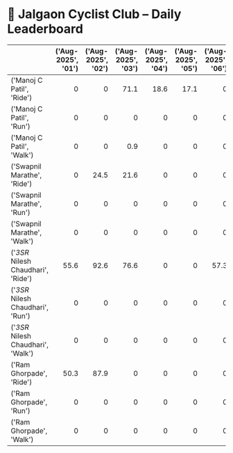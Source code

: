 # 🚴 Jalgaon Cyclist Club – Daily Leaderboard

|                                    |   ('Aug-2025', '01') |   ('Aug-2025', '02') |   ('Aug-2025', '03') |   ('Aug-2025', '04') |   ('Aug-2025', '05') |   ('Aug-2025', '06') |   ('Aug-2025', '07') |   ('Aug-2025', '08') |   ('Aug-2025', '09') |   ('Aug-2025', '10') |   ('Aug-2025', '11') |   ('Aug-2025', '12') |   ('Aug-2025', '13') |   ('Aug-2025', '14') |   ('Aug-2025', '15') |   ('Aug-2025', '16') |   ('Aug-2025', '17') |   ('Aug-2025', '18') |   ('Aug-2025', '19') |   ('Aug-2025', '20') |   ('Aug-2025', '21') |   ('Aug-2025', '22') |   ('Aug-2025', '23') |   ('Aug-2025', '24') |   ('Aug-2025', '25') |   ('Aug-2025', '26') |   ('Aug-2025', '27') |   ('Aug-2025', '28') |   ('Aug-2025', '29') |   ('Aug-2025', '30') |   ('Aug-2025', '31') |   ('Sep-2025', '01') |   ('Sep-2025', '02') |   ('Sep-2025', '03') |   ('Sep-2025', '04') |   ('Sep-2025', '05') |   ('Sep-2025', '06') |   ('Sep-2025', '07') |   ('Sep-2025', '08') |   ('Sep-2025', '09') |   ('Sep-2025', '10') |   ('Sep-2025', '11') |   ('Sep-2025', '12') |   ('Sep-2025', '13') |   ('Summary', 'Total') |   ('Summary', 'Active_Days') |
|:-----------------------------------|---------------------:|---------------------:|---------------------:|---------------------:|---------------------:|---------------------:|---------------------:|---------------------:|---------------------:|---------------------:|---------------------:|---------------------:|---------------------:|---------------------:|---------------------:|---------------------:|---------------------:|---------------------:|---------------------:|---------------------:|---------------------:|---------------------:|---------------------:|---------------------:|---------------------:|---------------------:|---------------------:|---------------------:|---------------------:|---------------------:|---------------------:|---------------------:|---------------------:|---------------------:|---------------------:|---------------------:|---------------------:|---------------------:|---------------------:|---------------------:|---------------------:|---------------------:|---------------------:|---------------------:|-----------------------:|-----------------------------:|
| ('Manoj C Patil', 'Ride')          |                  0   |                  0   |                 71.1 |                 18.6 |                 17.1 |                  0   |                  0   |                 35.5 |                 30.7 |                 49.9 |                  0   |                  0   |                 47.1 |                 50.4 |                 25.1 |                  0   |                  0   |                 26.2 |                 61.4 |                 17.6 |                 58.3 |                 16.5 |                 50.6 |                 35.4 |                 15.2 |                    0 |                 75.3 |                  0   |                  0   |                 50.7 |                 50.5 |                    0 |                 15.3 |                    0 |                 15.2 |                 85.9 |                  0   |                  0   |                 16.4 |                  0   |                  0   |                  0   |                 15.7 |                  0   |                  951.8 |                           25 |
| ('Manoj C Patil', 'Run')           |                  0   |                  0   |                  0   |                  0   |                  0   |                  0   |                  0   |                  0   |                  0   |                  0   |                  0   |                  0   |                  0   |                  0   |                  0   |                  5.1 |                  0   |                  0   |                  0   |                  0   |                  0   |                  0   |                  0   |                  0   |                  0   |                    0 |                  0   |                  0   |                  0   |                  0   |                  0   |                    0 |                  0   |                    0 |                  0   |                  0   |                  0   |                  0   |                  0   |                  0   |                  0   |                  0   |                  0   |                  0   |                    5.1 |                            1 |
| ('Manoj C Patil', 'Walk')          |                  0   |                  0   |                  0.9 |                  0   |                  0   |                  0   |                  0   |                  0   |                  0   |                  0   |                  0   |                  0   |                  1.5 |                  0   |                  1.3 |                  0.8 |                  8.5 |                  0   |                  0   |                  0   |                  0   |                  0   |                  0   |                  0   |                  0   |                    0 |                  0   |                  0   |                  0   |                  0   |                  0   |                    0 |                  0   |                    0 |                  0   |                  0   |                  0   |                  0   |                  0   |                  0   |                  0   |                  0   |                  0   |                  0   |                   13   |                            1 |
| ('Swapnil Marathe', 'Ride')        |                  0   |                 24.5 |                 21.6 |                  0   |                  0   |                  0   |                  0   |                  9.5 |                  0   |                  0   |                  0   |                 25   |                  0   |                  0   |                 12.6 |                  0   |                  0   |                 19.6 |                 39   |                  0   |                 20.1 |                 24.1 |                  0   |                 41.3 |                  0   |                    0 |                 50.8 |                  0   |                  0   |                189.8 |                  0   |                    0 |                  0   |                    0 |                  0   |                  0   |                  0   |                 36.4 |                  0   |                  0   |                  0   |                  0   |                  0   |                  0   |                  514.3 |                           11 |
| ('Swapnil Marathe', 'Run')         |                  0   |                  0   |                  0   |                  0   |                  0   |                  0   |                  0   |                  0   |                  0   |                  0   |                  0   |                  0   |                  0   |                  0   |                  0   |                  0   |                  0   |                  0   |                  0   |                  0   |                  0   |                  0   |                  0   |                  0   |                  0   |                    0 |                  0   |                  0   |                  0   |                  0   |                  0   |                    0 |                  0   |                    0 |                  0   |                  0   |                  0   |                  0   |                  0   |                  0   |                  0   |                  0   |                  0   |                  0   |                    0   |                            0 |
| ('Swapnil Marathe', 'Walk')        |                  0   |                  0   |                  0   |                  0   |                  0   |                  0   |                  0   |                  0   |                  0   |                  0   |                  0   |                  0   |                  0   |                  0   |                  0   |                  0   |                  0   |                  0   |                  0   |                  0   |                  0   |                  0   |                  0   |                  0   |                  0   |                    1 |                  0   |                  0   |                  0   |                  0   |                  0   |                    0 |                  0   |                    0 |                  0   |                  0   |                  0   |                  5.6 |                  0   |                  0   |                  0   |                  0   |                  0   |                  0   |                    6.6 |                            1 |
| ('*3SR* Nilesh Chaudhari', 'Ride') |                 55.6 |                 92.6 |                 76.6 |                  0   |                  0   |                 57.3 |                  0   |                  0   |                 82.3 |                 61.2 |                 52.7 |                 51.7 |                 52.2 |                  0   |                  0   |                  0   |                  0   |                  0   |                 57.3 |                  0   |                 60.2 |                123.9 |                 55.1 |                 51.5 |                 53.5 |                    0 |                 67.4 |                 54.1 |                  0   |                 58.2 |                 56   |                    0 |                  0   |                    0 |                  0   |                 52.6 |                  0   |                  0   |                 60.5 |                 57.3 |                 60.2 |                 56.3 |                  0   |                116.6 |                 1622.8 |                           25 |
| ('*3SR* Nilesh Chaudhari', 'Run')  |                  0   |                  0   |                  0   |                  0   |                  0   |                  0   |                  0   |                  0   |                  0   |                  0   |                  0   |                  0   |                  0   |                  0   |                  0   |                  0   |                  0   |                  0   |                  0   |                  0   |                  0   |                  0   |                  0   |                  0   |                  0   |                    0 |                  0   |                  0   |                  0   |                  0   |                  0   |                    0 |                  0   |                    0 |                  0   |                  0   |                  0   |                  0   |                  0   |                  0   |                  0   |                  0   |                  0   |                  0   |                    0   |                            0 |
| ('*3SR* Nilesh Chaudhari', 'Walk') |                  0   |                  0   |                  0   |                  0   |                  0   |                  0   |                  0   |                  0   |                  0   |                  0   |                  0   |                  0   |                  0   |                  0   |                  0   |                  0   |                  0   |                  0   |                  4.5 |                  0   |                  0   |                  0   |                  0   |                  0   |                  0   |                    0 |                  0   |                  0   |                  0   |                  0   |                  0   |                    0 |                  0   |                    0 |                  0   |                  0   |                  1.6 |                  0   |                  0   |                  0   |                  0   |                  0   |                  0   |                  0   |                    6.1 |                            0 |
| ('Ram Ghorpade', 'Ride')           |                 50.3 |                 87.9 |                  0   |                  0   |                  0   |                  0   |                 41.6 |                 42.3 |                  0   |                  0   |                  0   |                 51.2 |                 40.5 |                  0   |                 17   |                  0   |                  0   |                  0   |                  0   |                 41.9 |                 47.9 |                  0   |                  0   |                 29.6 |                  0   |                    0 |                 65.3 |                  0   |                  0   |                 17   |                  0   |                    0 |                  0   |                    0 |                  0   |                  0   |                  0   |                 37   |                  0   |                 51   |                  0   |                 16.8 |                  0   |                  0   |                  637.3 |                           15 |
| ('Ram Ghorpade', 'Run')            |                  0   |                  0   |                  0   |                  0   |                  0   |                  0   |                  0   |                  0   |                  5.7 |                  0   |                  0   |                  0   |                  0   |                  0   |                  0   |                  5.2 |                  0   |                  0   |                  0   |                  0   |                  0   |                  0   |                  0   |                  0   |                  0   |                    0 |                  0   |                  0.4 |                  5.7 |                  0   |                  0   |                    0 |                  0   |                    0 |                  8.1 |                  0   |                  0   |                  0   |                  0   |                  0   |                  0   |                  0   |                  0   |                  0   |                   25.1 |                            4 |
| ('Ram Ghorpade', 'Walk')           |                  0   |                  0   |                  0   |                  0   |                  0   |                  0   |                  0   |                  0   |                  0   |                  0   |                  0   |                  0   |                  0   |                  0   |                  0   |                  0   |                  0   |                  0   |                  0   |                  0   |                  0   |                  0   |                  0   |                  0   |                  0   |                    0 |                  0   |                  0   |                  0   |                  0   |                  0   |                    0 |                  0   |                    0 |                  0   |                  0   |                  0   |                  0   |                  0   |                  0   |                  0   |                  0   |                  0   |                  0   |                    0   |                            0 |